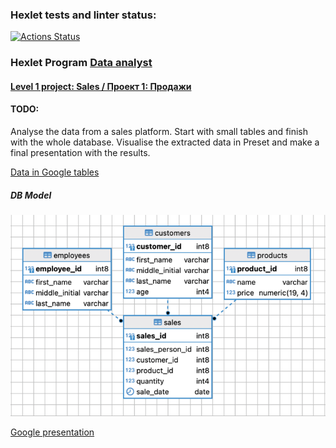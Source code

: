 ### Hexlet tests and linter status:
[![Actions Status](https://github.com/paalso/data-analytics-project-92/actions/workflows/hexlet-check.yml/badge.svg)](https://github.com/paalso/data-analytics-project-92/actions)

### Hexlet Program [Data analyst](https://ru.hexlet.io/programs/data-analytics)
#### [Level 1 project: Sales / Проект 1: Продажи ](https://ru.hexlet.io/programs/data-analytics/projects/92)

#### TODO:
Analyse the data from a sales platform. Start with small tables and finish with the whole database. Visualise the extracted data in Preset and make a final presentation with the results.

[Data in Google tables](https://docs.google.com/spreadsheets/d/1Ac2jD0MJTGBzBEO7vPuTziC6Fj1U_EfcHRCUm2AMD-4/edit?usp=sharing)

##### DB Model
![Sales DB structure](assets/db_structure.png)

[Google presentation](https://docs.google.com/presentation/d/1bLDztSMMsOqXuZGg21TqFf1VVmpANIZqm4do8WVPTd8/edit?usp=sharing
)
